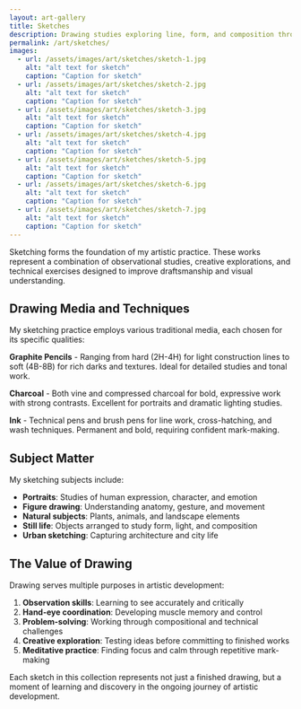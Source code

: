 ```yaml
---
layout: art-gallery
title: Sketches
description: Drawing studies exploring line, form, and composition through traditional media.
permalink: /art/sketches/
images:
  - url: /assets/images/art/sketches/sketch-1.jpg
    alt: "alt text for sketch"
    caption: "Caption for sketch"
  - url: /assets/images/art/sketches/sketch-2.jpg
    alt: "alt text for sketch"
    caption: "Caption for sketch"
  - url: /assets/images/art/sketches/sketch-3.jpg
    alt: "alt text for sketch"
    caption: "Caption for sketch"
  - url: /assets/images/art/sketches/sketch-4.jpg
    alt: "alt text for sketch"
    caption: "Caption for sketch"
  - url: /assets/images/art/sketches/sketch-5.jpg
    alt: "alt text for sketch"
    caption: "Caption for sketch"
  - url: /assets/images/art/sketches/sketch-6.jpg
    alt: "alt text for sketch"
    caption: "Caption for sketch"
  - url: /assets/images/art/sketches/sketch-7.jpg
    alt: "alt text for sketch"
    caption: "Caption for sketch"
---
```


Sketching forms the foundation of my artistic practice. These works represent a combination of observational studies, creative explorations, and technical exercises designed to improve draftsmanship and visual understanding.

## Drawing Media and Techniques

My sketching practice employs various traditional media, each chosen for its specific qualities:

**Graphite Pencils** - Ranging from hard (2H-4H) for light construction lines to soft (4B-8B) for rich darks and textures. Ideal for detailed studies and tonal work.

**Charcoal** - Both vine and compressed charcoal for bold, expressive work with strong contrasts. Excellent for portraits and dramatic lighting studies.

**Ink** - Technical pens and brush pens for line work, cross-hatching, and wash techniques. Permanent and bold, requiring confident mark-making.

## Subject Matter

My sketching subjects include:

- **Portraits**: Studies of human expression, character, and emotion
- **Figure drawing**: Understanding anatomy, gesture, and movement  
- **Natural subjects**: Plants, animals, and landscape elements
- **Still life**: Objects arranged to study form, light, and composition
- **Urban sketching**: Capturing architecture and city life

## The Value of Drawing

Drawing serves multiple purposes in artistic development:

1. **Observation skills**: Learning to see accurately and critically
2. **Hand-eye coordination**: Developing muscle memory and control
3. **Problem-solving**: Working through compositional and technical challenges  
4. **Creative exploration**: Testing ideas before committing to finished works
5. **Meditative practice**: Finding focus and calm through repetitive mark-making

Each sketch in this collection represents not just a finished drawing, but a moment of learning and discovery in the ongoing journey of artistic development.
